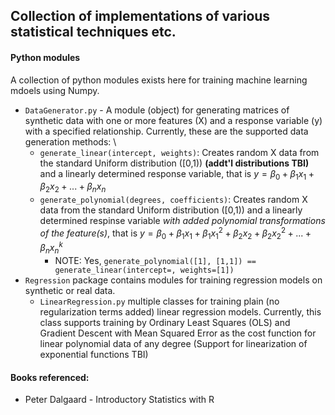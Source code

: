 ## Collection of implementations of various statistical techniques etc.

#### Python modules
A collection of python modules exists here for training machine learning mdoels using Numpy. 
* `DataGenerator.py` - A module (object) for generating matrices of synthetic data with one or more features (X) and a response variable (y) with a specified relationship. Currently, these are the supported data generation methods: \
  * `generate_linear(intercept, weights)`: Creates random X data from the standard Uniform distribution ([0,1)) **(addt'l distributions TBI)** and a linearly determined response variable, that is $y = β_0 + β_1x_1 + β_2x_2 + ... + β_nx_n$
  * `generate_polynomial(degrees, coefficients)`: Creates random X data from the standard Uniform distribution ([0,1)) and a linearly determined respinse variable *with added polynomial transformations of the feature(s)*, that is $y = β_0 + β_1x_1 + β_1x_1^2 + β_2x_2 + β_2x_2^2 + ... + β_nx_n^k$
    * NOTE: Yes,  `generate_polynomial([1], [1,1]) == generate_linear(intercept=, weights=[1])`
* `Regression` package contains modules for training regression models on synthetic or real data.
  * `LinearRegression.py` multiple classes for training plain (no regularization terms added) linear regression models. Currently, this class supports training by Ordinary Least Squares (OLS) and Gradient Descent with Mean Squared Error as the cost function for linear polynomial data of any degree (Support for linearization of exponential functions TBI)

#### Books referenced:
* Peter Dalgaard - Introductory Statistics with R
